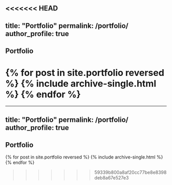 <<<<<<< HEAD
---
title: "Portfolio"
permalink: /portfolio/
author_profile: true
---

## Portfolio

{% for post in site.portfolio reversed %}
  {% include archive-single.html %}
{% endfor %}
=======
---
title: "Portfolio"
permalink: /portfolio/
author_profile: true
---

## Portfolio

{% for post in site.portfolio reversed %}
  {% include archive-single.html %}
{% endfor %}
>>>>>>> 59339b800a8af20cc77be8e8398deb8a67e527e3
